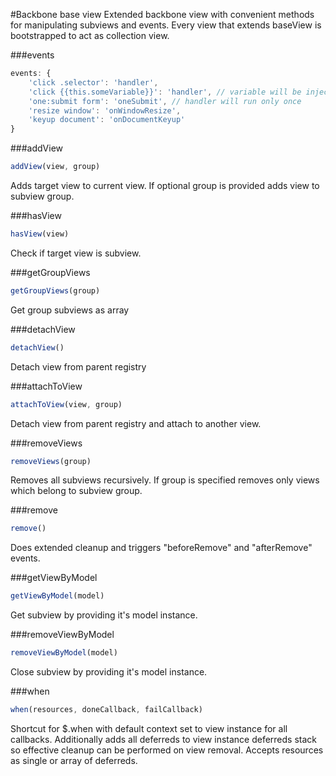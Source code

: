 #Backbone base view
Extended backbone view with convenient methods for manipulating subviews and events.
Every view that extends baseView is bootstrapped to act as collection view.

###events
```javascript
events: {
    'click .selector': 'handler',
    'click {{this.someVariable}}': 'handler', // variable will be injected
    'one:submit form': 'oneSubmit', // handler will run only once
    'resize window': 'onWindowResize',
    'keyup document': 'onDocumentKeyup'
}
```
###addView
```javascript
addView(view, group)
```
Adds target view to current view. If optional group is provided adds view to subview group.

###hasView
```javascript
hasView(view)
```
Check if target view is subview.

###getGroupViews
```javascript
getGroupViews(group)
```
Get group subviews as array

###detachView
```javascript
detachView()
```
Detach view from parent registry

###attachToView
```javascript
attachToView(view, group)
```
Detach view from parent registry and attach to another view.

###removeViews
```javascript
removeViews(group)
```
Removes all subviews recursively. If group is specified removes only views which belong to subview group.

###remove
```javascript
remove()
```
Does extended cleanup and triggers "beforeRemove" and "afterRemove" events.

###getViewByModel
```javascript
getViewByModel(model)
```
Get subview by providing it's model instance.

###removeViewByModel
```javascript
removeViewByModel(model)
```
Close subview by providing it's model instance.

###when
```javascript
when(resources, doneCallback, failCallback)
```
Shortcut for $.when with default context set to view instance for all callbacks.
Additionally adds all deferreds to view instance deferreds stack so effective cleanup can be performed on view removal.
Accepts resources as single or array of deferreds.
